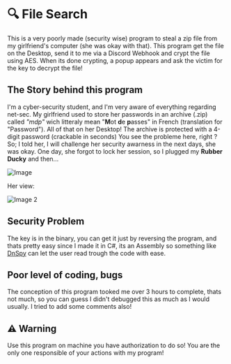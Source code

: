 # 🔍 File Search

This is a very poorly made (security wise) program to steal a zip file from my girlfriend's computer (she was okay with that).
This program get the file on the Desktop, send it to me via a Discord Webhook and crypt the file using AES. When its done crypting, a popup appears and ask the victim for the key to decrypt the file!

## The Story behind this program

I'm a cyber-security student, and I'm very aware of everything regarding net-sec.
My girlfriend used to store her passwords in an archive (.zip) called *"mdp"* wich litteraly mean "**M**ot **d**e **p**asses" in French (translation for "Password").
All of that on her Desktop!
The archive is protected with a 4-digit password (crackable in seconds)
You see the probleme here, right ? 
So; I told her, I will challenge her security awarness in the next days, she was okay.
One day, she forgot to lock her session, so I plugged my **Rubber Ducky** and then...

![Image](https://i.imgur.com/fYKalAI.png)

Her view:

![Image 2](https://i.imgur.com/V4yysVy.png)

## Security Problem

The key is in the binary, you can get it just by reversing the program, and thats pretty easy since I made it in C#, its an Assembly so something like [DnSpy](https://github.com/dnSpy/dnSpy) can let the user read trough the code with ease.

## Poor level of coding, bugs

The conception of this program tooked me over 3 hours to complete, thats not much, so you can guess I didn't debugged this as much as I would usually.
I tried to add some comments also!

## ⚠️ Warning

Use this program on machine you have authorization to do so!
You are the only one responsible of your actions with my program!
